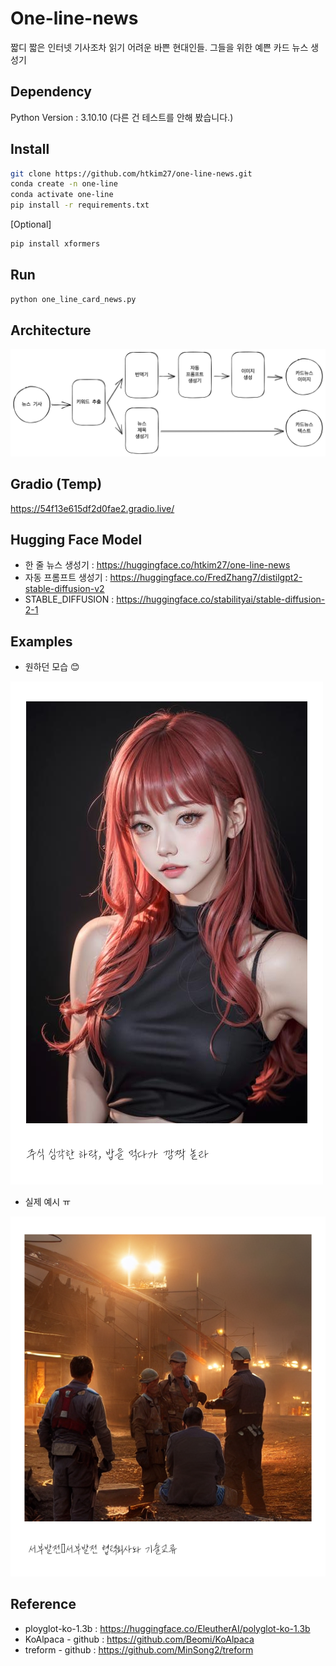 # One-line-news
짧디 짧은 인터넷 기사조차 읽기 어려운 바쁜 현대인들.
그들을 위한 예쁜 카드 뉴스 생성기

## Dependency
Python Version : 3.10.10 
(다른 건 테스트를 안해 봤습니다.)

## Install
```bash
git clone https://github.com/htkim27/one-line-news.git
conda create -n one-line
conda activate one-line
pip install -r requirements.txt
```

[Optional]
```bash
pip install xformers
```

## Run
```bash
python one_line_card_news.py
```


## Architecture
![Architecture](./image/architecture.png)

## Gradio (Temp)
https://54f13e615df2d0fae2.gradio.live/

## Hugging Face Model
- 한 줄 뉴스 생성기 : https://huggingface.co/htkim27/one-line-news
- 자동 프롬프트 생성기 : https://huggingface.co/FredZhang7/distilgpt2-stable-diffusion-v2
- STABLE_DIFFUSION : https://huggingface.co/stabilityai/stable-diffusion-2-1

## Examples
- 원하던 모습 😊

![Example](./image/example.png)

- 실제 예시 ㅠ

![Example2](./image/example_2.png)

## Reference
- ployglot-ko-1.3b : https://huggingface.co/EleutherAI/polyglot-ko-1.3b
- KoAlpaca - github : https://github.com/Beomi/KoAlpaca
- treform - github : https://github.com/MinSong2/treform